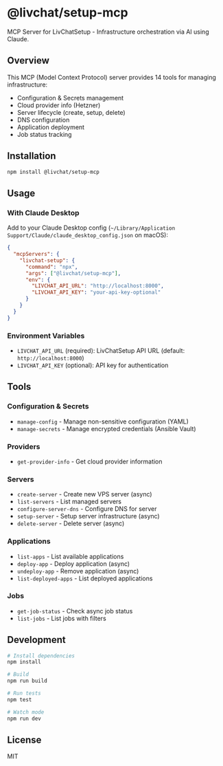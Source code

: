 # @livchat/setup-mcp

MCP Server for LivChatSetup - Infrastructure orchestration via AI using Claude.

## Overview

This MCP (Model Context Protocol) server provides 14 tools for managing infrastructure:
- Configuration & Secrets management
- Cloud provider info (Hetzner)
- Server lifecycle (create, setup, delete)
- DNS configuration
- Application deployment
- Job status tracking

## Installation

```bash
npm install @livchat/setup-mcp
```

## Usage

### With Claude Desktop

Add to your Claude Desktop config (`~/Library/Application Support/Claude/claude_desktop_config.json` on macOS):

```json
{
  "mcpServers": {
    "livchat-setup": {
      "command": "npx",
      "args": ["@livchat/setup-mcp"],
      "env": {
        "LIVCHAT_API_URL": "http://localhost:8000",
        "LIVCHAT_API_KEY": "your-api-key-optional"
      }
    }
  }
}
```

### Environment Variables

- `LIVCHAT_API_URL` (required): LivChatSetup API URL (default: `http://localhost:8000`)
- `LIVCHAT_API_KEY` (optional): API key for authentication

## Tools

### Configuration & Secrets
- `manage-config` - Manage non-sensitive configuration (YAML)
- `manage-secrets` - Manage encrypted credentials (Ansible Vault)

### Providers
- `get-provider-info` - Get cloud provider information

### Servers
- `create-server` - Create new VPS server (async)
- `list-servers` - List managed servers
- `configure-server-dns` - Configure DNS for server
- `setup-server` - Setup server infrastructure (async)
- `delete-server` - Delete server (async)

### Applications
- `list-apps` - List available applications
- `deploy-app` - Deploy application (async)
- `undeploy-app` - Remove application (async)
- `list-deployed-apps` - List deployed applications

### Jobs
- `get-job-status` - Check async job status
- `list-jobs` - List jobs with filters

## Development

```bash
# Install dependencies
npm install

# Build
npm run build

# Run tests
npm test

# Watch mode
npm run dev
```

## License

MIT
